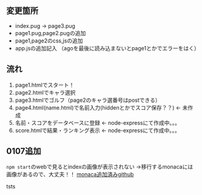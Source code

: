 ## 変更箇所

* index.pug → page3.pug
* page1.pug,page2.pugの追加
* page1,page2のcss,jsの追加
* app.jsの追加記入
（agoを最後に読み込まないとpage1とかでエラーをはく）

## 流れ

1. page1.htmlでスタート！
2. page2.htmlでキャラ選択
3. page3.htmlでゴルフ（page2のキャラ選番号はpostできる）
4. page4.html(name.html)で名前入力(hiddenとかでスコア保存？？) ← 未作成
5. 名前・スコアをデータベースに登録 ← node-expressにて作成中。。。
6. score.htmlで結果・ランキング表示 ← node-expressにて作成中。。。

## 0107追加
`npm start`のwebで見るとindexの画像が表示されない
→移行するmonacaには画像があるので、大丈夫！！
[monaca追加済みgithub](https://github.com/goif-project/monaca-golf-play)

tsts

